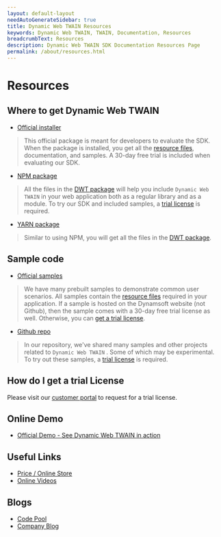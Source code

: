```yaml
---
layout: default-layout
needAutoGenerateSidebar: true
title: Dynamic Web TWAIN Resources
keywords: Dynamic Web TWAIN, TWAIN, Documentation, Resources
breadcrumbText: Resources
description: Dynamic Web TWAIN SDK Documentation Resources Page
permalink: /about/resources.html
---
```


# Resources

## Where to get Dynamic Web TWAIN

* <a href="https://www.dynamsoft.com/Downloads/WebTWAIN_Download.aspx" target="_blank">Official installer</a> 

> This official package is meant for developers to evaluate the SDK. When the package is installed, you get all the [resource files]({{site.faq}}what-are-the-resources-files.html), documentation, and samples. A 30-day free trial is included when evaluating our SDK.

* <a href="https://www.npmjs.com/package/dwt" target="_blank">NPM package</a>

> All the files in the [DWT package](https://github.com/dynamsoft-dwt/web-twain-package) will help you include `Dynamic Web TWAIN` in your web application both as a regular library and as a module. To try our SDK and included samples, a [trial license](#how-do-i-get-a-trial-license) is required.

* <a href="https://yarnpkg.com/package/dwt" target="_blank">YARN package</a>

> Similar to using NPM, you will get all the files in the [DWT package](https://github.com/dynamsoft-dwt/web-twain-package).

## Sample code

* <a href="https://www.dynamsoft.com/Downloads/WebTWAIN-Sample-Download.aspx" target="_blank">Official samples</a> 

> We have many prebuilt samples to demonstrate common user scenarios. All samples contain the [resource files]({{site.faq}}what-are-the-resources-files.html) required in your application. If a sample is hosted on the Dynamsoft website (not Github), then the sample comes with a 30-day free trial license as well. Otherwise, you can [get a trial license](#how-do-i-get-a-trial-license).

* <a href="https://github.com/dynamsoft-dwt" target="_blank">Github repo</a>

> In our repository, we've shared many samples and other projects related to `Dynamic Web TWAIN` . Some of which may be experimental. To try out these samples, a [trial license](#how-do-i-get-a-trial-license) is required.

## How do I get a trial License

Please visit our [customer portal](https://www.dynamsoft.com/customer/license/trialLicense?product=dwt) to request for a trial license.

## Online Demo

* <a href="https://demo.dynamsoft.com/dwt/online_demo_scan.aspx" target="_blank">Official Demo - See Dynamic Web TWAIN in action</a>

## Useful Links

* <a href="https://www.dynamsoft.com/Secure/imaging-web-application-buyit.aspx#" target="_blank">Price / Online Store</a>
* <a href="https://www.youtube.com/user/Dynamsoft" target="_blank">Online Videos</a>

## Blogs 

* <a href="https://www.dynamsoft.com/codepool/?s=twain" target="_blank">Code Pool</a>
* <a href="https://www.dynamsoft.com/blog/?x=0&y=0&s=twain" target="_blank">Company Blog</a>


 
